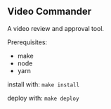 Video Commander 
----------------

A video review and approval tool.

Prerequisites:
* make
* node
* yarn

install with:
`make install`

deploy with:
`make deploy`

